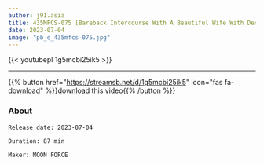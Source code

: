 ```yaml
---
author: j91.asia
title: 435MFCS-075 [Bareback Intercourse With A Beautiful Wife With Deca-Nipples Who Are Super Horny And Cheating] It Looks Calm But The AV You Usually See Is Xxx Things! ?
date: 2023-07-04
image: "pb_e_435mfcs-075.jpg"
---
```



{{< youtubepl 1g5mcbi25ik5 >}}
___

{{% button href="https://streamsb.net/d/1g5mcbi25ik5" icon="fas fa-download" %}}download this video{{% /button %}}
### About

`Release date: 2023-07-04`

`Duration: 87 min`

`Maker:	MOON FORCE`
